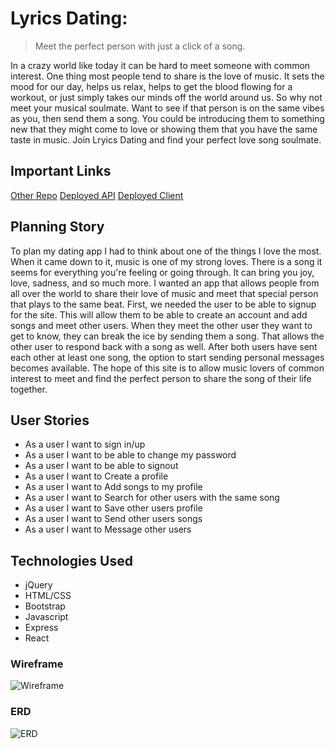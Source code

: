 # Lyrics Dating:
> Meet the perfect person with just a click of a song.


In a crazy world like today it can be hard to meet someone with common interest. One thing most people tend to share is the love of music. It sets the mood for our day, helps us relax, helps to get the blood flowing for a workout, or just simply takes our minds off the world around us. So why not meet your musical soulmate. Want to see if that person is on the same vibes as you, then send them a song. You could be introducing them to something new that they might come to love or showing them that you have the same taste in music. Join Lryics Dating and find your perfect love song soulmate.


## Important Links
[Other Repo](https://github.com/bbeckford305/lyrics-dating-express-api)
[Deployed API](https://lyrics-dating-express-api.herokuapp.com/)
[Deployed Client](https://bbeckford305.github.io/Lyrics-dating-react/)

## Planning Story

To plan my dating app I had to think about one of the things I love the most. When it came down to it, music is one of my strong loves. There is a song it seems for everything you're feeling or going through. It can bring you joy, love, sadness, and so much more. I wanted an app that allows people from all over the world to share their love of music and meet that special person that plays to the same beat. First, we needed the user to be able to signup for the site. This will allow them to be able to create an account and add songs and meet other users. When they meet the other user they want to get to know, they can break the ice by sending them a song. That allows the other user to respond back with a song as well. After both users have sent each other at least one song, the option to start sending personal messages becomes available. The hope of this site is to allow music lovers of common interest to meet and find the perfect person to share the song of their life together.

## User Stories

* As a user I want to sign in/up
* As a user I want to be able to change my password
* As a user I want to be able to signout
* As a user I want to Create a profile
* As a user I want to Add songs to my profile
* As a user I want to Search for other users with the same song
* As a user I want to Save other users profile
* As a user I want to Send other users songs
* As a user I want to Message other users

## Technologies Used
* jQuery
* HTML/CSS
* Bootstrap
* Javascript
* Express
* React

### Wireframe

![Wireframe](public/Images/1920-1080.jpg)

### ERD

![ERD](https://user-images.githubusercontent.com/79342824/120252235-c8ef1180-c238-11eb-9817-df7ddc771974.jpeg)
